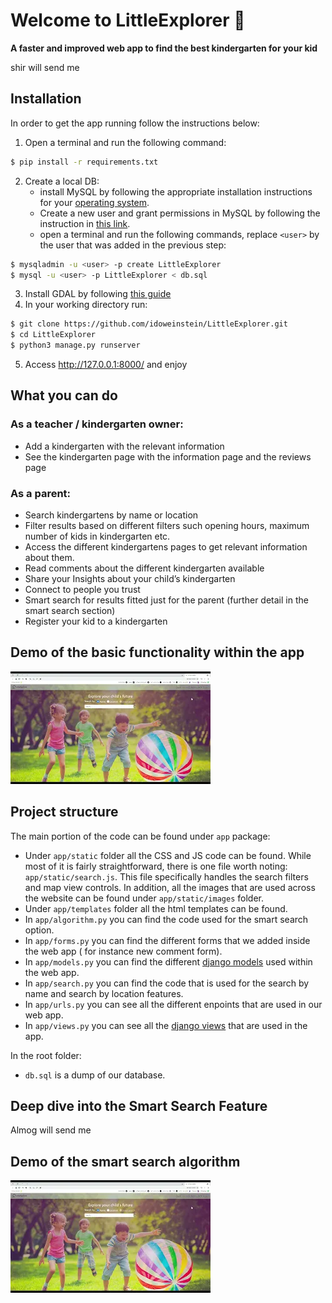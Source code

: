 # Welcome to LittleExplorer 👋

[//]: # (# Description)

**A faster and improved web app to find the best kindergarten for your kid**

shir will send me

## Installation

In order to get the app running follow the instructions below:

1. Open a terminal and run the following command:

```bash
$ pip install -r requirements.txt
```

2. Create a local DB:
    - install MySQL by following the appropriate installation instructions for
      your [operating system](https://dev.mysql.com/doc/mysql-installation-excerpt/5.7/en/).
    - Create a new user and grant permissions in MySQL by following the instruction
      in [this link](https://phoenixnap.com/kb/how-to-create-new-mysql-user-account-grant-privileges).
    - open a terminal and run the following commands, replace `<user>` by the user that was added in the previous step:

```bash
$ mysqladmin -u <user> -p create LittleExplorer
$ mysql -u <user> -p LittleExplorer < db.sql
```

3. Install GDAL by following [this guide](https://mapscaping.com/installing-gdal-for-beginners/)
4. In your working directory run:

```bash
$ git clone https://github.com/idoweinstein/LittleExplorer.git
$ cd LittleExplorer
$ python3 manage.py runserver
```

5. Access http://127.0.0.1:8000/ and enjoy

## What you can do

### As a teacher / kindergarten owner:

- Add a kindergarten with the relevant information
- See the kindergarten page with the information page and the
  reviews page

### As a parent:

- Search kindergartens by name or location
- Filter results based on different filters such opening hours, maximum number of kids in kindergarten etc.
- Access the different kindergartens pages to get relevant information about them.
- Read comments about the different kindergarten available
- Share your Insights about your child’s kindergarten
- Connect to people you trust
- Smart search for results fitted just for the parent (further detail in the smart search section)
- Register your kid to a kindergarten

## Demo of the basic functionality within the app

[![Watch the video](mq1.webp)](https://www.youtube.com/watch?v=zFsguMNPFKk)

## Project structure

The main portion of the code can be found under `app` package:

- Under `app/static` folder all the CSS and JS code can be found. While most of it is fairly straightforward, there is one file worth noting: 
  `app/static/search.js`. This file specifically handles the search filters and map view controls.
  In addition, all the images that are used across the
  website can be found under `app/static/images` folder.
- Under `app/templates` folder all the html templates can be found.
- In `app/algorithm.py` you can find the code used for the smart search option.
- In `app/forms.py` you can find the different forms that we added inside the web app ( for instance new comment form).
- In `app/models.py` you can find the different [django models](https://docs.djangoproject.com/en/4.2/topics/db/models/)
  used within the web app.
- In `app/search.py` you can find the code that is used for the search by name and search by location features.
- In `app/urls.py` you can see all the different enpoints that are used in our web app.
- In `app/views.py` you can see all the [django views](https://docs.djangoproject.com/en/4.2/topics/http/views/) that are used in the app.

In the root folder:
- `db.sql` is a dump of our database. 

## Deep dive into the Smart Search Feature

Almog will send me

## Demo of the smart search algorithm

[![Watch the video](mq1.webp)](https://youtu.be/Lmjltjjg57Q)






